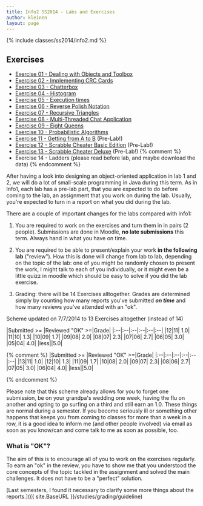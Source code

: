 ```yaml
---
title: Info2 SS2014 - Labs and Exercises
author: kleinen
layout: page
---
```

{% include classes/ss2014/info2.md %}

## Exercises
* [Exercise 01 - Dealing with Objects and Toolbox](lab-01)
* [Exercise 02 - Implementing CRC Cards](lab-02)
* [Exercise 03 - Chatterbox](lab-03)
* [Exercise 04 - Histogram](lab-04)
* [Exercise 05 - Execution times](lab-05)
* [Exercise 06 - Reverse Polish Notation](lab-06)
* [Exercise 07 - Recursive Triangles](lab-07)
* [Exercise 08 - Multi-Threaded Chat Application](lab-08)
* [Exercise 09 - Eight Queens](lab-09)
* [Exercise 10 - Probabilistic Algorithms](lab-10)
* [Exercise 11 - Getting from A to B](lab-11) (Pre-Lab!)
* [Exercise 12 - Scrabble Cheater Basic Edition](lab-12) (Pre-Lab!)
* [Exercise 13 - Scrabble Cheater Deluxe](lab-13) (Pre-Lab!)
{% comment %}
* Exercise 14 - Ladders (please read before lab, and maybe download the data)
{% endcomment %}


After having a look into designing an object-oriented application in lab 1 and 2, we will do a lot of small-scale programming in Java during this term. As in Info1, each lab has a pre-lab part, that you are expected to do before coming to the lab, an assignment that you work on during the lab. Usually, you're expected to turn in a report on what you did during the lab.

There are a couple of important changes for the labs compared with Info1:

1. You are required to work on the exercises and turn them in in pairs (2 people). Submissions are done in Moodle, **no late submissions** this term. Always hand in what you have on time.

1. You are required to be able to present/explain your work **in the following lab** ("review"). How this is done will change from lab to lab, depending on the topic of the lab: one of you might be randomly chosen to present the work, I might talk to each of you individually, or it might even be a little quizz in moodle which should be easy to solve if you did the lab exercise.

1. Grading: there will be 14 Exercises alltogether. Grades are determined simply by counting how many reports you've submitted ***on time*** and how many reviews you've attended with an "ok".

Scheme updated on 7/7/2014 to 13 Exercises altogether (instead of 14)

|Submitted >= |Reviewed "OK" >=|Grade|
|:--|:--|:--|:--|:--|:--|
|12|11| 1.0|
|11|10| 1.3|
|10|09| 1.7|
|09|08| 2.0|
|08|07| 2.3|
|07|06| 2.7|
|06|05| 3.0|
|05|04| 4.0|
|less||5.0|

{% comment %}
|Submitted >= |Reviewed "OK" >=|Grade|
|:--|:--|:--|:--|:--|:--|
|13|11| 1.0|
|12|10| 1.3|
|11|09| 1.7|
|10|08| 2.0|
|09|07| 2.3|
|08|06| 2.7|
|07|05| 3.0|
|06|04| 4.0|
|less||5.0|

{% endcomment %}

Please note that this scheme already allows for you to forget one submission, be on your grandpa's wedding one week, having the flu on another and opting to go surfing on a third and still earn an 1.0. These things are normal during a semester. If you become seriously ill or something other happens that keeps you from coming to classes for more
than a week in a row, it is a good idea to inform me (and other people involved) via email as soon as you know/can and come talk to me as soon as possible, too.

### What is "OK"?

The aim of this is to encourage all of you to work on the exercises regularly. To earn an "ok" in the review, you have to show me that you understood the core concepts of the topic tackled in the assignment and solved the main challenges. It does not have to be a "perfect" solution.




[Last semesters, I found it necessary to clarify some more things about the reports.]({{ site.BaseURL }}/studies/grading/guideline)






